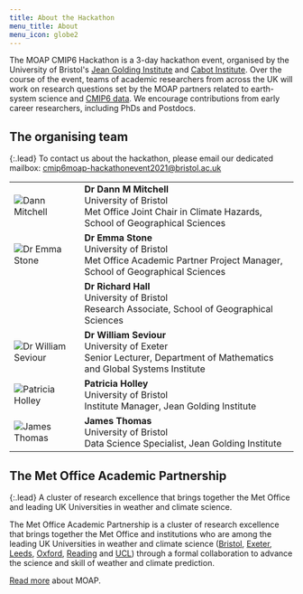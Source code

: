```yaml
---
title: About the Hackathon
menu_title: About
menu_icon: globe2
---
```


The MOAP CMIP6 Hackathon is a 3-day hackathon event, organised by the University
of Bristol's [Jean Golding Institute](https://www.bristol.ac.uk/golding/) and
[Cabot Institute](https://www.bristol.ac.uk/cabot/). Over the course of the
event, teams of academic researchers from across the UK will work on research
questions set by the MOAP partners related to earth-system science and [CMIP6
data](https://esgf-index1.ceda.ac.uk/projects/cmip6-ceda/). We encourage
contributions from early career researchers, including PhDs and Postdocs.

## The organising team

{:.lead}
To contact us about the hackathon, please email our dedicated mailbox:
<cmip6moap-hackathonevent2021@bristol.ac.uk>

<table class="team-list">
    <tr>
        <td>
            <img alt="Dann Mitchell" src="{% link assets/team/Dann.jpg %}">
        </td>
        <td>
            <strong>Dr Dann M Mitchell</strong>
            <span class="profile-links">
                <a title="Profile &amp; contact" href="https://research-information.bris.ac.uk/en/persons/dann-m-mitchell"><i class="bi bi-person-lines-fill"></i></a>
                <a title="Website" href="https://www.climatebristol.org/"><i class="bi bi-globe2"></i></a>
                <a title="GitHub" href="https://github.com/dmm17/"><i class="bi bi-github"></i></a>
                <a title="Twitter" href="https://twitter.com/ClimateDann"><i class="bi bi-twitter"></i></a>
            </span>
            <br>University of Bristol
            <br>Met Office Joint Chair in Climate Hazards, School of Geographical Sciences
        </td>
    </tr>
    <tr>
        <td>
            <img alt="Dr Emma Stone" src="{% link assets/team/Emma.jpg %}">
        </td>
        <td>
            <strong>Dr Emma Stone</strong>
            <span class="profile-links">
                <a title="Profile &amp; contact" href="https://www.bris.ac.uk/contact/person/getDetails?personKey=rn9rLhoJMlvvds3wexjHj5ep0mqebQ"><i class="bi bi-person-lines-fill"></i></a>
            </span>
            <br>University of Bristol
            <br>Met Office Academic Partner Project Manager, School of Geographical Sciences
        </td>
    </tr>
    <tr>
        <td>
            <img alt="" src="https://avatars.githubusercontent.com/u/0?s=120&v=4">
        </td>
        <td>
            <strong>Dr Richard Hall</strong>
            <span class="profile-links">
                <a title="Profile &amp; contact" href="https://research-information.bris.ac.uk/en/persons/richard-j-hall"><i class="bi bi-person-lines-fill"></i></a>
            </span>
            <br>University of Bristol
            <br>Research Associate, School of Geographical Sciences
        </td>
    </tr>
    <tr>
        <td>
            <img alt="Dr William Seviour" src="{% link assets/team/Will.jpg %}">
        </td>
        <td>
            <strong>Dr William Seviour</strong>
            <span class="profile-links">
                <a title="Profile &amp; contact" href="https://emps.exeter.ac.uk/mathematics/staff/ws359"><i class="bi bi-person-lines-fill"></i></a>
                <a title="Website" href="https://wseviour.github.io/"><i class="bi bi-globe2"></i></a>
                <a title="GitHub" href="https://github.com/wseviour/"><i class="bi bi-github"></i></a>
                <a title="Twitter" href="https://twitter.com/WillSeviour"><i class="bi bi-twitter"></i></a>
            </span>
            <br>University of Exeter
            <br>Senior Lecturer, Department of Mathematics and Global Systems Institute 
        </td>
    </tr>
    <tr>
        <td>
            <img alt="Patricia Holley" src="{% link assets/team/Patty.jpg %}">
        </td>
        <td>
            <strong>Patricia Holley</strong>
            <span class="profile-links">
                <a title="Profile &amp; contact" href="https://www.bris.ac.uk/contact/person/getDetails?personKey=9tNdYV3TvjDC0p0L3d6TSvZ4ligZa3"><i class="bi bi-person-lines-fill"></i></a>
                <a title="Website" href="https://www.bristol.ac.uk/golding/"><i class="bi bi-globe2"></i></a>
            </span>
            <br>University of Bristol
            <br>Institute Manager, Jean Golding Institute
        </td>
    </tr>
    <tr>
        <td>
            <img alt="James Thomas" src="{% link assets/team/James.jpg %}">
        </td>
        <td>
            <strong>James Thomas</strong>
            <span class="profile-links">
                <a title="Profile &amp; contact" href="https://www.bris.ac.uk/contact/person/getDetails?personKey=7PWOgX70s8UndjDH0UkfhsFGi763DB"><i class="bi bi-person-lines-fill"></i></a>
                <a title="Website" href="https://jatonline.co.uk/"><i class="bi bi-globe2"></i></a>
                <a title="GitHub" href="https://github.com/jatonline/"><i class="bi bi-github"></i></a>
            </span>
            <br>University of Bristol
            <br>Data Science Specialist, Jean Golding Institute
        </td>
    </tr>
</table>

## The Met Office Academic Partnership

{:.lead}
A cluster of research excellence that brings together the Met Office and
leading UK Universities in weather and climate science.

The Met Office Academic Partnership is a cluster of research excellence that
brings together the Met Office and institutions who are among the leading UK
Universities in weather and climate science
([Bristol](https://www.bristol.ac.uk), [Exeter](https://www.exeter.ac.uk),
[Leeds](https://www.leeds.ac.uk), [Oxford](https://www.ox.ac.uk),
[Reading](https://www.reading.ac.uk) and [UCL](https://www.ucl.ac.uk)) through a
formal collaboration to advance the science and skill of weather and climate
prediction.

[Read more](https://www.metoffice.gov.uk/research/approach/collaboration/partnership)
about MOAP.
